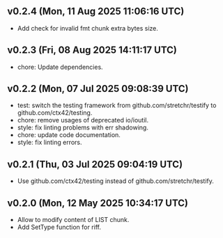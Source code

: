 ## v0.2.4 (Mon, 11 Aug 2025 11:06:16 UTC)
- Add check for invalid fmt chunk extra bytes size.

## v0.2.3 (Fri, 08 Aug 2025 14:11:17 UTC)
- chore: Update dependencies.

## v0.2.2 (Mon, 07 Jul 2025 09:08:39 UTC)
- test: switch the testing framework from github.com/stretchr/testify to github.com/ctx42/testing.
- chore: remove usages of deprecated io/ioutil.
- style: fix linting problems with err shadowing.
- chore: update code documentation.
- style: fix linting errors.

## v0.2.1 (Thu, 03 Jul 2025 09:04:19 UTC)
- Use github.com/ctx42/testing instead of github.com/stretchr/testify.

## v0.2.0 (Mon, 12 May 2025 10:34:17 UTC)
- Allow to modify content of LIST chunk.
- Add SetType function for riff.

